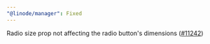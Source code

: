 ```yaml
---
"@linode/manager": Fixed
---
```


Radio size prop not affecting the radio button's dimensions ([#11242](https://github.com/linode/manager/pull/11242))
